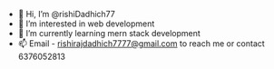 - 👋 Hi, I’m @rishiDadhich77
- 👀 I’m interested in web development
- 🌱 I’m currently learning mern stack development
- 📫 Email - rishirajdadhich7777@gmail.com to reach me or contact 6376052813

<!---
rishiDadhich77/rishiDadhich77 is a ✨ special ✨ repository because its `README.md` (this file) appears on your GitHub profile.
You can click the Preview link to take a look at your changes.
--->
